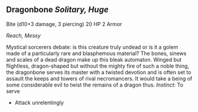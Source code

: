 ## Dragonbone _Solitary, Huge_

Bite (d10+3 damage, 3 piercing) 20 HP 2 Armor

_Reach, Messy_

Mystical sorcerers debate: is this creature truly undead or is it a golem made of a particularly rare and blasphemous material? The bones, sinews and scales of a dead dragon make up this bleak automaton. Winged but flightless, dragon-shaped but without the mighty fire of such a noble thing, the dragonbone serves its master with a twisted devotion and is often set to assault the keeps and towers of rival necromancers. It would take a being of some considerable evil to twist the remains of a dragon thus. _Instinct_: To serve

-   Attack unrelentingly